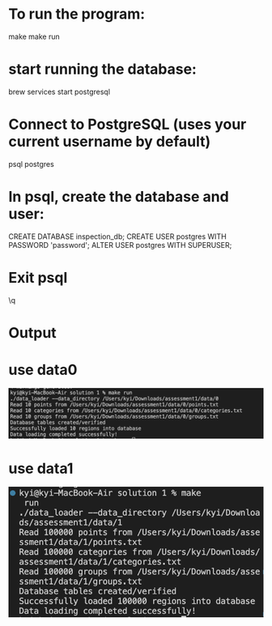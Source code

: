 # To run the program:
make
make run

# start running the database:
brew services start postgresql

# Connect to PostgreSQL (uses your current username by default)
psql postgres

# In psql, create the database and user:
CREATE DATABASE inspection_db;
CREATE USER postgres WITH PASSWORD 'password';
ALTER USER postgres WITH SUPERUSER;

# Exit psql
\q

# Output
# use data0
![Program Output](solution1_data0.png)

# use data1
![Program Output](solution1_data1.png)